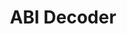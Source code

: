 ---
title: ABI Decoder
description: ABIDecoder is a utility class for decoding transaction data as high-level ABI types.
---